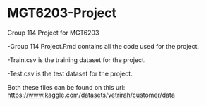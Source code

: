 # MGT6203-Project
Group 114 Project for MGT6203

-Group 114 Project.Rmd contains all the code used for the project.

-Train.csv is the training dataset for the project.

-Test.csv is the test dataset for the project.

Both these files can be found on this url: https://www.kaggle.com/datasets/vetrirah/customer/data
